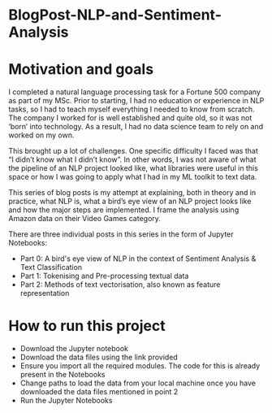 # BlogPost-NLP-and-Sentiment-Analysis

# Motivation and goals

I completed a natural language processing task for a Fortune 500 company as part of my MSc. Prior to starting, I had no education or experience in NLP tasks, so I had to teach myself everything I needed to know from scratch. The company I worked for is well established and quite old, so it was not ‘born’ into technology. As a result, I had no data science team to rely on and worked on my own.

This brought up a lot of challenges. One specific difficulty I faced was that “I didn’t know what I didn’t know”. In other words, I was not aware of what the pipeline of an NLP project looked like, what libraries were useful in this space or how I was going to apply what I had in my ML toolkit to text data.

This series of blog posts is my attempt at explaining, both in theory and in practice, what NLP is, what a bird’s eye view of an NLP project looks like and how the major steps are implemented. I frame the analysis using Amazon data on their Video Games category.

There are three individual posts in this series in the form of Jupyter Notebooks:

- Part 0: A bird's eye view of NLP in the context of Sentiment Analysis & Text Classification
- Part 1: Tokenising and Pre-processing textual data
- Part 2: Methods of text vectorisation, also known as feature representation

# How to run this project

- Download the Jupyter notebook
- Download the data files using the link provided
- Ensure you import all the required modules. The code for this is already present in the Notebooks
- Change paths to load the data from your local machine once you have downloaded the data files mentioned in point 2
- Run the Jupyter Notebooks
